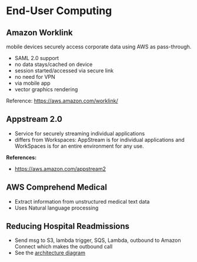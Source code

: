 # End-User Computing

## Amazon Worklink
mobile devices securely access corporate data using AWS as pass-through. 
- SAML 2.0 support
- no data stays/cached on device
- session started/accessed via secure link
- no need for VPN
- via mobile app
- vector graphics rendering

Reference: https://aws.amazon.com/worklink/

## Appstream 2.0   

- Service for securely streaming individual applications
- differs from Workspaces: AppStream is for individual applications and WorkSpaces is for an entire environment for any use. 

**References:**
- https://aws.amazon.com/appstream2

## AWS Comprehend Medical
- Extract information from unstructured medical text data
- Uses Natural language processing

## Reducing Hospital Readmissions
- Send msg to S3, lambda trigger, SQS, Lambda, outbound to Amazon Connect which makes the outbound call
- See the [architecture diagram](https://d1.awsstatic.com/architecture-diagrams/ArchitectureDiagrams/reduce-hospital-readmissions-ra.pdf)